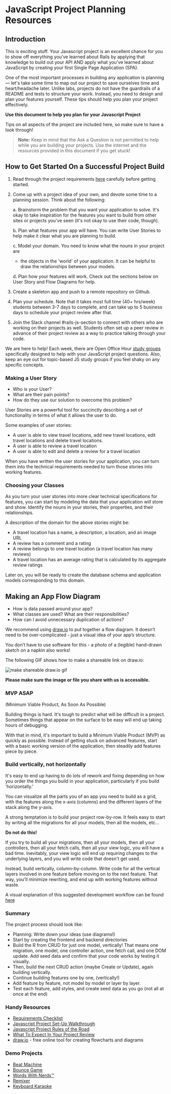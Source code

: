 # JavaScript Project Planning Resources

## Introduction

This is exciting stuff. Your Javascript project is an excellent chance for you to
show off everything you’ve learned about Rails by applying that knowledge to
build out your API AND apply what you've learned about JavaScript by creating
your first Single Page Application (SPA).

One of the most important processes in building any application is planning —
let's take some time to map out our project to save ourselves time and
heart/headache later. Unlike labs, projects do not have the guardrails of a
README and tests to structure your work. Instead, you need to design and plan
your features yourself. These tips should help you plan your project
effectively.

**Use this document to help you plan for your Javascript Project**

Tips on all aspects of the project are included here, so make sure to have a
look through!

> **Note:** Keep in mind that the Ask a Question is not permitted to help while
> you are building your projects. Use the internet and the resources provided in
> this document if you get stuck!

## How to Get Started On a Successful Project Build

1. Read through the project requirements [here][project requirements] carefully
   before getting started.

2. Come up with a project idea of your own, and devote some time to a planning
   session. Think about the following:

   a. Brainstorm the problem that you want your application to solve. It's
   okay to take inspiration for the features you want to build from other
   sites or projects you've seen (it's not okay to use their code, though).

   b. Plan what features your app will have. You can write User Stories to
   help make it clear what you are planning to build.

   c. Model your domain. You need to know what the nouns in your project are

   - the objects in the 'world' of your application. It can be helpful to
     draw the relationships between your models.

   d. Plan how your features will work.
   Check out the sections below on User Story and Flow Diagrams for help.

3. Create a skeleton app and push to a remote repository on Github.

4. Plan your schedule. Note that it takes most full time (40+ hrs/week) students
   between 3-7 days to complete, and can take up to 5 business days to schedule
   your project review after that.

5. Join the Slack channel #rails-js-section to connect with others who are
   working on their projects as well. Students often set up a peer review in
   advance of their project review as a way to practice talking through your
   code.

We are here to help! Each week, there are Open Office Hour [study groups][]
specifically designed to help with your JavaScript project questions. Also, keep
an eye out for topic-based JS study groups if you feel shaky on any specific
concepts.

### Making a User Story

- Who is your User?
- What are their pain points?
- How do they use our solution to overcome this problem?

User Stories are a powerful tool for succinctly describing a set of
functionality in terms of what it allows the user to do.

Some examples of user stories:

- A user is able to view travel locations, add new travel locations, edit travel
  locations and delete travel locations.
- A user is able to review a travel location
- A user is able to edit and delete a review for a travel location

When you have written the user stories for your application, you can turn them
into the technical requirements needed to turn those stories into
working features.

### Choosing your Classes

As you turn your user stories into more clear technical specifications for
features, you can start by modeling the data that your application will store
and show. Identify the nouns in your stories, their properties, and their
relationships.

A description of the domain for the above stories might be:

- A travel location has a name, a description, a location, and an image URL
- A review has a comment and a rating
- A review belongs to one travel location (a travel location has many reviews)
- A travel location has an average rating that is calculated by its aggregate
  review ratings

Later on, you will be ready to create the database schema and application models
corresponding to this domain.

## Making an App Flow Diagram

- How is data passed around your app?
- What classes are used? What are their responsibilities?
- How can I avoid unnecessary duplication of actions?

We recommend using [draw.io][] to put together a flow diagram. It doesn’t need
to be over-complicated - just a visual idea of your app’s structure.

You don’t have to use software for this - a photo of a (legible) hand-drawn
sketch on a napkin also works!

The following GIF shows how to make a shareable link on draw.io:

![make shareable draw.io gif](https://curriculum-content.s3.amazonaws.com/project-planning/shareable%20link.gif)

**Please make sure the image or file you share with us is accessible.**

### MVP ASAP

(Minimum Viable Product, As Soon As Possible)

Building things is hard. It's tough to predict what will be difficult in a
project. Sometimes things that appear on the surface to be easy will end up
taking hours of debugging.

With that in mind, it's important to build a Minimum Viable Product (MVP) as
quickly as possible. Instead of getting stuck on advanced features, start with a
basic working version of the application, then steadily add features piece by
piece.

### Build vertically, not horizontally

It's easy to end up having to do lots of rework and fixing depending on how you
order the things you build in your application, particularly if you build
'horizontally.'

You can visualize all the parts you of an app you need to build as a grid, with
the features along the x-axis (columns) and the different layers of the stack
along the y-axis.

A strong temptation is to build your project row-by-row. It feels easy to start by
writing all the migrations for all your models, then all the models, etc...

**Do not do this!**

If you try to build all your migrations, then all your models, then all your
controllers, then all your fetch calls, then all your view logic, you will have
a bad time. Inevitably, your view logic will end up requiring changes to the
underlying layers, and you will write code that doesn't get used.

Instead, build vertically, column-by-column. Write code for all the vertical
layers involved in one feature before moving on to the next feature. That way,
you'll minimize rewriting, and end up with working features without waste.

A visual explanation of this suggested development workflow can be found
[here][spa planning tips]

### Summary

The project process should look like:

- Planning: Write down your ideas (use diagrams!)
- Start by creating the frontend and backend directories
- Build the R from CRUD for just one model, vertically! That means one
  migration, one model, one controller action, one fetch call, and one DOM
  update. Add seed data and confirm that your code works by testing it visually.
- Then, build the next CRUD action (maybe Create or Update), again building
  vertically.
- Continue building features one by one, (vertically!)
- Add feature by feature, not model by model or layer by layer.
- Test each feature, add styles, and create seed data as you go (not all at once
  at the end)

### Handy Resources

- [Requirements Checklist][]
- [Javascript Project Set-Up Walkthrough][]
- [Javascript Project Rules of the Road][]
- [What To Expect In Your Project Review][]
- [draw.io][] - free online tool for creating flowcharts and diagrams

### Demo Projects

- [Beat Machine][]
- [Bounce Game][]
- [Words With Nerds™][]
- [Remixer][]
- [Keyboard Karaoke][]

[beat machine]: https://beat-machine.com/
[bounce game]: http://bounce-123.s3-website-us-east-1.amazonaws.com/
[words with nerds™]: https://wordswithnerds.herokuapp.com/
[remixer]: https://remixer-v2.firebaseapp.com/
[keyboard karaoke]: https://keyboard-karaoke.herokuapp.com/
[draw.io]: https://www.draw.io/
[what to expect in your project review]: https://github.com/learn-co-students/js-spa-project-instructions-online-web-sp-000/blob/master/what-to-expect-in-project-reviews.md
[javascript project rules of the road]: https://github.com/learn-co-students/js-spa-project-instructions-online-web-sp-000/blob/master/project-rules-of-the-road.md
[javascript project set-up walkthrough]: https://github.com/learn-co-students/js-spa-project-instructions-online-web-sp-000/blob/master/setup-walkthrough.md
[requirements checklist]: https://github.com/learn-co-students/js-spa-project-instructions-online-web-sp-000#technical-and-complexity-requirements
[spa planning tips]: https://github.com/learn-co-students/js-spa-project-instructions-online-web-sp-000/blob/master/project-planning-tips.md
[project requirements]: https://github.com/learn-co-students/js-spa-project-instructions-online-web-sp-000
[study groups]: https://learn.co/study-groups
